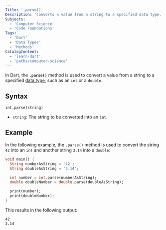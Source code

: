 ```yaml
---
Title: '.parse()'
Description: 'Converts a value from a string to a specified data type.'
Subjects:
  - 'Computer Science'
  - 'Code Foundations'
Tags:
  - 'Dart'
  - 'Data Types'
  - 'Methods'
CatalogContent:
  - 'learn-dart'
  - 'paths/computer-science'
---
```


In Dart, the **`.parse()`** method is used to convert a value from a string to a specified [data type](https://www.codecademy.com/resources/docs/dart/data-types), such as an `int` or a `double`.

## Syntax

```pseudo
int.parse(string)
```

- `string`: The string to be converted into an `int`.

## Example

In the following example, the `.parse()` method is used to convert the string `42` into an `int` and another string `3.14` into a `double`:

```dart
void main() {
  String numberAsString = '42';
  String doubleAsString = '3.14';

  int number = int.parse(numberAsString);
  double doubleNumber = double.parse(doubleAsString);

  print(number);
  print(doubleNumber);
}
```

This results in the following output:

```shell
42
3.14
```